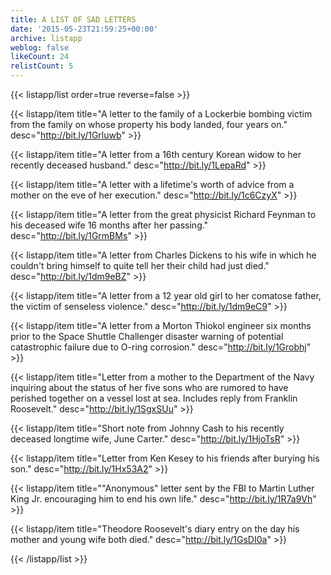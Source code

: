 ```yaml
---
title: A LIST OF SAD LETTERS
date: '2015-05-23T21:59:25+00:00'
archive: listapp
weblog: false
likeCount: 24
relistCount: 5
---
```



{{< listapp/list order=true reverse=false >}}

   {{< listapp/item title="A letter to the family of a Lockerbie bombing victim from the family on whose property his body landed, four years on."
      desc="http://bit.ly/1Grluwb" >}}

   {{< listapp/item title="A letter from a 16th century Korean widow to her recently deceased husband."
      desc="http://bit.ly/1LepaRd" >}}

   {{< listapp/item title="A letter with a lifetime's worth of advice from a mother on the eve of her execution."
      desc="http://bit.ly/1c6CzyX" >}}

   {{< listapp/item title="A letter from the great physicist Richard Feynman to his deceased wife 16 months after her passing."
      desc="http://bit.ly/1GrmBMs" >}}

   {{< listapp/item title="A letter from Charles Dickens to his wife in which he couldn't bring himself to quite tell her their child had just died."
      desc="http://bit.ly/1dm9eBZ" >}}

   {{< listapp/item title="A letter from a 12 year old girl to her comatose father, the victim of senseless violence."
      desc="http://bit.ly/1dm9eC9" >}}

   {{< listapp/item title="A letter from a Morton Thiokol engineer six months prior to the Space Shuttle Challenger disaster warning of potential catastrophic failure due to O-ring corrosion."
      desc="http://bit.ly/1Grobhj" >}}

   {{< listapp/item title="Letter from a mother to the Department of the Navy inquiring about the status of her five sons who are rumored to have perished together on a vessel lost at sea. Includes reply from Franklin Roosevelt."
      desc="http://bit.ly/1SgxSUu" >}}

   {{< listapp/item title="Short note from Johnny Cash to his recently deceased longtime wife, June Carter."
      desc="http://bit.ly/1HjoTsR" >}}

   {{< listapp/item title="Letter from Ken Kesey to his friends after burying his son."
      desc="http://bit.ly/1Hx53A2" >}}

   {{< listapp/item title="\"Anonymous\" letter sent by the FBI to Martin Luther King Jr. encouraging him to end his own life."
      desc="http://bit.ly/1R7a9Vh" >}}

   {{< listapp/item title="Theodore Roosevelt's diary entry on the day his mother and young wife both died."
      desc="http://bit.ly/1GsDI0a" >}}

{{< /listapp/list >}}
